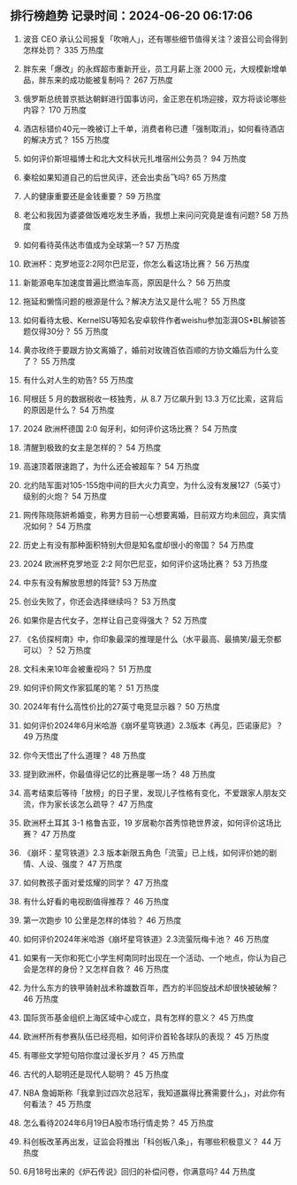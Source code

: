 
## 排行榜趋势 记录时间：2024-06-20 06:17:06
  
  1. 波音 CEO 承认公司报复「吹哨人」，还有哪些细节值得关注？波音公司会得到怎样处罚？ 335 万热度
    
  2. 胖东来「爆改」的永辉超市重新开业，员工月薪上涨 2000 元，大规模新增单品，胖东来的成功能被复制吗？ 267 万热度
    
  3. 俄罗斯总统普京抵达朝鲜进行国事访问，金正恩在机场迎接，双方将谈论哪些内容？ 170 万热度
    
  4. 酒店标错价40元一晚被订上千单，消费者称已遭「强制取消」，如何看待酒店的解决方式？ 155 万热度
    
  5. 如何评价斯坦福博士和北大文科状元扎堆宿州公务员？ 94 万热度
    
  6. 秦桧如果知道自己的后世风评，还会出卖岳飞吗? 65 万热度
    
  7. 人的健康重要还是金钱重要？ 59 万热度
    
  8. 老公和我因为婆婆做饭难吃发生矛盾，我想上来问问究竟是谁有问题? 58 万热度
    
  9. 如何看待英伟达市值成为全球第一? 57 万热度
    
  10. 欧洲杯：克罗地亚2:2阿尔巴尼亚，你怎么看这场比赛？ 56 万热度
    
  11. 新能源电车加速度普遍比燃油车高，原因是什么？ 56 万热度
    
  12. 拖延和懒惰问题的根源是什么？解决方法又是什么呢？ 55 万热度
    
  13. 如何看待太极、KernelSU等知名安卓软件作者weishu参加澎湃OS•BL解锁答题仅得30分？ 55 万热度
    
  14. 黄亦玫终于要跟方协文离婚了，婚前对玫瑰百依百顺的方协文婚后为什么变了？ 55 万热度
    
  15. 有什么对人生的劝告? 55 万热度
    
  16. 阿根廷 5 月的数据税收一枝独秀，从 8.7 万亿飙升到 13.3 万亿比索，这背后的原因是什么？ 54 万热度
    
  17. 2024 欧洲杯德国 2:0 匈牙利，如何评价这场比赛？ 54 万热度
    
  18. 清醒到极致的女主是怎样的？ 54 万热度
    
  19. 高速顶着限速跑了，为什么还会被超车？ 54 万热度
    
  20. 北约陆军面对105-155炮中间的巨大火力真空，为什么没有发展127（5英寸）级别的火炮？ 54 万热度
    
  21. 网传陈晓陈妍希婚变，称男方目前一心想要离婚，目前双方均未回应，真实情况如何？ 54 万热度
    
  22. 历史上有没有那种面积特别大但是知名度却很小的帝国？ 54 万热度
    
  23. 2024 欧洲杯克罗地亚 2:2 阿尔巴尼亚，如何评价这场比赛？ 53 万热度
    
  24. 中东有没有解放思想的阵营? 53 万热度
    
  25. 创业失败了，你还会选择继续吗？ 53 万热度
    
  26. 如果你是古代女子，怎样让自己变得强大？ 52 万热度
    
  27. 《名侦探柯南》中，你印象最深的推理是什么（水平最高、最搞笑/最无奈都可以）？ 52 万热度
    
  28. 文科未来10年会被重视吗？ 51 万热度
    
  29. 如何评价网文作家狐尾的笔？ 51 万热度
    
  30. 2024年有什么高性价比的27英寸电竞显示器？ 50 万热度
    
  31. 如何评价2024年6月米哈游《崩坏星穹铁道》2.3版本《再见，匹诺康尼》？ 49 万热度
    
  32. 你今天悟出了什么道理？ 48 万热度
    
  33. 提到欧洲杯，你最值得记忆的比赛是哪一场？ 48 万热度
    
  34. 高考结束后等待「放榜」的日子里，发现儿子性格有变化，不爱跟家人朋友交流，作为家长该怎么疏导？ 47 万热度
    
  35. 欧洲杯土耳其 3-1 格鲁吉亚，19 岁居勒尔首秀惊艳世界波，如何评价这场比赛？ 47 万热度
    
  36. 《崩坏：星穹铁道》2.3 版本新限五角色「流萤」已上线，如何评价她的剧情、人设、强度？ 47 万热度
    
  37. 如何教孩子面对爱炫耀的同学？ 47 万热度
    
  38. 有什么好看的电视剧值得推荐？ 46 万热度
    
  39. 第一次跑步 10 公里是怎样的体验？ 46 万热度
    
  40. 如何评价2024年米哈游《崩坏星穹铁道》2.3流萤阮梅卡池？ 46 万热度
    
  41. 如果有一天你和死亡小学生柯南同时出现在一个活动、一个地点，你认为自己会是怎样的身份？又怎样自救？ 46 万热度
    
  42. 为什么东方的铁甲骑射战术称雄数百年，西方的半回旋战术却很快被破解？ 46 万热度
    
  43. 国际货币基金组织上海区域中心成立，具有怎样的意义？ 45 万热度
    
  44. 欧洲杯所有参赛队伍已经亮相，如何评价首轮各球队的表现？ 45 万热度
    
  45. 有哪些文学短句陪你度过漫长岁月？ 45 万热度
    
  46. 古代的人聪明还是现代人聪明？ 45 万热度
    
  47. NBA 詹姆斯称「我拿到过四次总冠军，我知道赢得比赛需要什么」，对此你有何看法？ 45 万热度
    
  48. 怎么看待2024年6月19日A股市场行情走势？ 45 万热度
    
  49. 科创板改革再出发，证监会将推出「科创板八条」，有哪些积极意义？ 44 万热度
    
  50. 6月18号出来的《炉石传说》回归的补偿问卷，你满意吗? 44 万热度
    